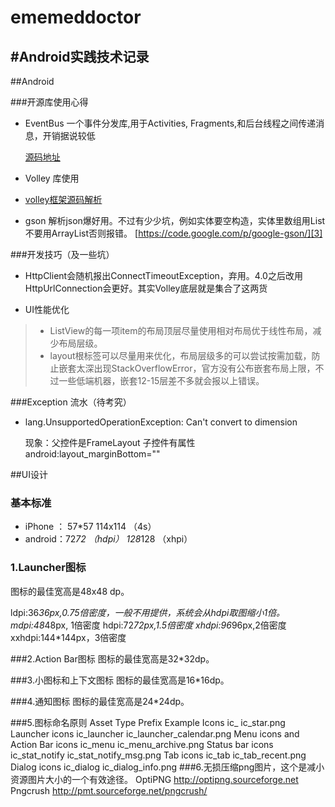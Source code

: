 ememeddoctor
============

#Android实践技术记录
---

##Android 

###开源库使用心得

 * EventBus 一个事件分发库,用于Activities, Fragments,和后台线程之间传递消息，开销据说较低

   [源码地址][1]

 * Volley 库使用
 * 
   [volley框架源码解析][2]

 * gson  解析json爆好用。不过有少少坑，例如实体要空构造，实体里数组用List不要用ArrayList否则报错。
   [https://code.google.com/p/google-gson/][3]

###开发技巧（及一些坑）
 * HttpClient会随机报出ConnectTimeoutException，弃用。4.0之后改用HttpUrlConnection会更好。其实Volley底层就是集合了这两货
 
 * UI性能优化
  > * ListView的每一项item的布局顶层尽量使用相对布局优于线性布局，减少布局层级。
  > * layout根标签可以尽量用<merge>来优化，布局层级多的可以尝试<ViewStub>按需加载，防止嵌套太深出现StackOverflowError，官方没有公布嵌套布局上限，不过一些低端机器，嵌套12-15层差不多就会报以上错误。

###Exception 流水（待考究）
 
 * lang.UnsupportedOperationException: Can't convert to dimension

     现象：父控件是FrameLayout 子控件有属性 android:layout_marginBottom="" 

 [1]:https://github.com/greenrobot/EventBus
 [2]:http://tomkeyzhang.duapp.com/?p=7
 [3]:https://code.google.com/p/google-gson/ 

##UI设计
 
### 基本标准
 * iPhone ： 57*57  114x114 （4s）
 * android：72*72 （hdpi）   128*128  （xhpi）

### 1.Launcher图标
图标的最佳宽高是48x48 dp。

ldpi:36*36px,0.75倍密度，一般不用提供，系统会从hdpi取图缩小1倍。
mdpi:48*48px, 1倍密度
hdpi:72*72px,1.5倍密度
xhdpi:96*96px,2倍密度
xxhdpi:144*144px，3倍密度

###2.Action Bar图标
图标的最佳宽高是32*32dp。

###3.小图标和上下文图标
图标的最佳宽高是16*16dp。

###4.通知图标
图标的最佳宽高是24*24dp。

###5.图标命名原则
Asset Type	Prefix	Example
Icons	ic_	ic_star.png
Launcher icons	ic_launcher	ic_launcher_calendar.png
Menu icons and Action Bar icons	ic_menu	ic_menu_archive.png
Status bar icons	ic_stat_notify	ic_stat_notify_msg.png
Tab icons	ic_tab	ic_tab_recent.png
Dialog icons	ic_dialog	ic_dialog_info.png
###6.无损压缩png图片，这个是减小资源图片大小的一个有效途径。
OptiPNG
http://optipng.sourceforge.net
Pngcrush
http://pmt.sourceforge.net/pngcrush/

   
